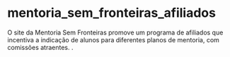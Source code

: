 # mentoria_sem_fronteiras_afiliados
O site da Mentoria Sem Fronteiras promove um programa de afiliados que incentiva a indicação de alunos para diferentes planos de mentoria, com comissões atraentes. .
